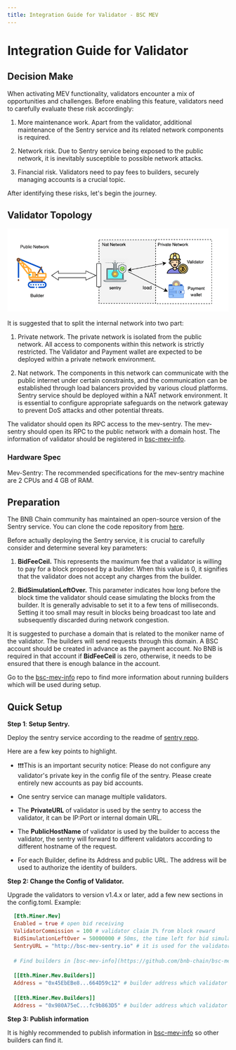```yaml
---
title: Integration Guide for Validator - BSC MEV
---
```



# Integration Guide for Validator

## Decision Make

When activating MEV functionality, validators encounter a mix of
opportunities and challenges. Before enabling this feature, validators
need to carefully evaluate these risk accordingly:

1. More maintenance work. Apart from the validator, additional
   maintenance of the Sentry service and its related network
   components is required.

2. Network risk. Due to Sentry service being exposed to the public
   network, it is inevitably susceptible to possible network attacks.

3. Financial risk. Validators need to pay fees to builders, securely
   managing accounts is a crucial topic.

After identifying these risks, let's begin the journey.

## Validator Topology

![Validator Topology](../../img/mev/mev-topology.png)

It is suggested that to split the internal network into two part:

1. Private network. The private network is isolated from the public
   network. All access to components within this network is strictly
   restricted. The Validator and Payment wallet are expected to be
   deployed within a private network environment.

2. Nat network. The components in this network can communicate with the
   public internet under certain constraints, and the communication
   can be established through load balancers provided by various
   cloud platforms. Sentry service should be deployed within a NAT
   network environment. It is essential to configure appropriate
   safeguards on the network gateway to prevent DoS attacks and other
   potential threats.

The validator should open its RPC access to the mev-sentry. The mev-sentry should open its RPC to the public network with a domain host. The information of validator should be registered in [bsc-mev-info](https://github.com/bnb-chain/bsc-mev-info).

### Hardware Spec

Mev-Sentry: The recommended specifications for the mev-sentry machine are 2 CPUs and 4 GB of RAM.

## Preparation

The BNB Chain community has maintained an open-source version of the
Sentry service. You can clone the code repository from
[here](https://github.com/bnb-chain/bsc-mev-sentry).

Before actually deploying the Sentry service, it is crucial to carefully
consider and determine several key parameters:

1. **BidFeeCeil.** This represents the maximum fee that a validator is
   willing to pay for a block proposed by a builder. When this value
   is 0, it signifies that the validator does not accept any charges
   from the builder.

2. **BidSimulationLeftOver.** This parameter indicates how long before
   the block time the validator should cease simulating the blocks
   from the builder. It is generally advisable to set it to a few
   tens of milliseconds. Setting it too small may result in blocks
   being broadcast too late and subsequently discarded during network
   congestion.

It is suggested to purchase a domain that is related to the moniker
name of the validator. The builders will send requests through this
domain. A BSC account should be created in advance as the payment
account. No BNB is required in that account if **BidFeeCeil** is zero,
otherwise, it needs to be ensured that there is enough balance in the
account.

Go to the [bsc-mev-info](https://github.com/bnb-chain/bsc-mev-info)
repo to find more information about running builders which will be used
during setup.

## Quick Setup

**Step 1**: **Setup Sentry.**

Deploy the sentry service according to the readme of [sentry repo](https://github.com/bnb-chain/bsc-mev-sentry).

Here are a few key points to highlight.

- ❗❗❗This is an important security notice: Please do not configure any validator's private key in the config file of the sentry. Please create entirely new accounts as pay bid accounts.
  
- One sentry service can manage multiple validators.

- The **PrivateURL** of validator is used by the sentry to access the
  validator, it can be IP:Port or internal domain URL.

- The **PublicHostName** of validator is used by the builder to access
  the validator, the sentry will forward to different validators
  according to different hostname of the request.

- For each Builder, define its Address and public URL. The address
  will be used to authorize the identity of builders.

**Step 2: Change the Config of Validator.**

Upgrade the validators to version v1.4.x or later, add a few new
sections in the config.toml. Example:

```toml
  [Eth.Miner.Mev]
  Enabled = true # open bid receiving
  ValidatorCommission = 100 # validator claim 1% from block reward
  BidSimulationLeftOver = 50000000 # 50ms, the time left for bid simulation
  SentryURL = "http://bsc-mev-sentry.io" # it is used for the validator to access the sentry, it should be a private URL or IP:Port.

  # Find builders in [bsc-mev-info](https://github.com/bnb-chain/bsc-mev-info)

  [[Eth.Miner.Mev.Builders]]
  Address = "0x45EbEBe8...664D59c12" # builder address which validator is willing to receive bid from

  [[Eth.Miner.Mev.Builders]]
  Address = "0x980A75eC...fc9b863D5" # builder address which validator is willing to receive bid from
```

**Step 3: Publish information**

It is highly recommended to publish information in [bsc-mev-info](https://github.com/bnb-chain/bsc-mev-info)
so other builders can find it.

 
